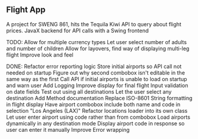 ## Flight App

A project for SWENG 861, hits the Tequila Kiwi API to query about flight prices. JavaX backend for API calls with a Swing frontend

TODO:
Allow for multiple currency types
Let user select number of adults and number of children
Allow for layovers, find way of displaying multi-leg flight
Improve look and feel


DONE:
Refactor error reporting logic
Store initial airports so API call not needed on startup
Figure out why second combobox isn't editable in the same way as the first
Call API if initial airports is unable to load on startup and warn user
Add Logging
Improve display for final flight
Input validation on date fields
Test out using all destinations
Let the user select any destination
Add Method documentation
Replace ISO-8601 String formatting in flight display
Have airport combobox include both name and code in selection "Los Angeles (LAX)"
Refactor locations loader into its own class
Let user enter airport using code rather than from combobox
Load airports dynamically in any destination mode
Display airport code in response so user can enter it manually
Improve Error wrapping